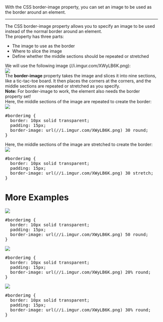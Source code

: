 With the CSS border-image property, you can set an image to be used as the border around an element.
<hr>
The CSS border-image property allows you to specify an image to be used instead of the normal border around an element.
<br>
The property has three parts:
<ul>
  <li>The image to use as the border</li>
  <li>Where to slice the image</li>
  <li>Define whether the middle sections should be repeated or stretched</li>
</ul>
We will use the following image (//i.imgur.com/XWyLB6K.png):
<br>
<img src="https://i.imgur.com/XWyLB6K.png">
<br>
The <b>border-image</b> property takes the image and slices it into nine sections, like a tic-tac-toe board. It then places the corners at the corners, and the middle sections are repeated or stretched as you specify.
<br>
<b>Note:</b> For border-image to work, the element also needs the border property set!
<br>
Here, the middle sections of the image are repeated to create the border:
<br>
<img src="https://i.imgur.com/o07E3nF.jpg">
<pre>
#borderimg {
  border: 10px solid transparent;
  padding: 15px;
  border-image: url(//i.imgur.com/XWyLB6K.png) 30 round;
}
</pre>
Here, the middle sections of the image are stretched to create the border:
<br>
<img src="https://i.imgur.com/bhfpW8J.png">
<pre>
#borderimg {
  border: 10px solid transparent;
  padding: 15px;
  border-image: url(//i.imgur.com/XWyLB6K.png) 30 stretch;
}
</pre>
<h1>More Examples</h1>
<img src="https://i.imgur.com/wPdWmQ4.jpg">
<pre>
#borderimg {
  border: 10px solid transparent;
  padding: 15px;
  border-image: url(//i.imgur.com/XWyLB6K.png) 50 round;
}
</pre>
<img src="https://i.imgur.com/nR1opxr.jpg">
<pre>
#borderimg {
  border: 10px solid transparent;
  padding: 15px;
  border-image: url(//i.imgur.com/XWyLB6K.png) 20% round;
}
</pre>
<img src="https://i.imgur.com/otSDxxE.jpg">
<pre>
#borderimg {
  border: 10px solid transparent;
  padding: 15px;
  border-image: url(//i.imgur.com/XWyLB6K.png) 30% round;
}
</pre>
